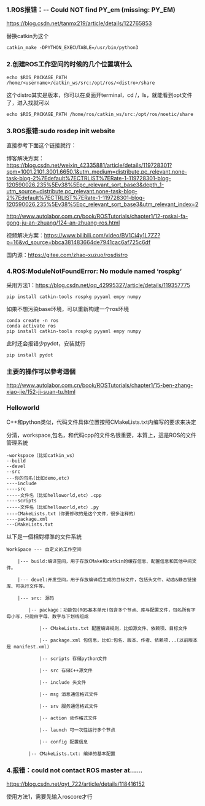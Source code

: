 ### 1.ROS报错：-- Could NOT find PY_em (missing: PY_EM)
https://blog.csdn.net/tanmx219/article/details/122765853

替换catkin为这个

    catkin_make -DPYTHON_EXECUTABLE=/usr/bin/python3

### 2.创建ROS工作空间的时候的几个位置填什么
    echo $ROS_PACKAGE_PATH /home/<username>/catkin_ws/src:/opt/ros/<distro>/share

这个distro其实是版本，你可以在桌面开terminal，cd /，ls，就能看到opt文件了，进入找就可以

    echo $ROS_PACKAGE_PATH /home/ros/catkin_ws/src:/opt/ros/noetic/share

### 3.ROS报错:sudo rosdep init website
直接参考下面这个链接就行：

博客解决方案：https://blog.csdn.net/weixin_42335881/article/details/119728301?spm=1001.2101.3001.6650.1&utm_medium=distribute.pc_relevant.none-task-blog-2%7Edefault%7ECTRLIST%7ERate-1-119728301-blog-120590026.235%5Ev38%5Epc_relevant_sort_base3&depth_1-utm_source=distribute.pc_relevant.none-task-blog-2%7Edefault%7ECTRLIST%7ERate-1-119728301-blog-120590026.235%5Ev38%5Epc_relevant_sort_base3&utm_relevant_index=2

http://www.autolabor.com.cn/book/ROSTutorials/chapter1/12-roskai-fa-gong-ju-an-zhuang/124-an-zhuang-ros.html

视频解决方案：https://www.bilibili.com/video/BV1Ci4y1L7ZZ?p=16&vd_source=bbca381483664de7941cac6af725c6df

国内源：https://gitee.com/zhao-xuzuo/rosdistro

### 4.ROS:ModuleNotFoundError: No module named ‘rospkg‘
采用方法1：https://blog.csdn.net/qq_42995327/article/details/119357775

    pip install catkin-tools rospkg pyyaml empy numpy

如果不想污染base环境，可以重新构建一个ros环境

    conda create -n ros
    conda activate ros
    pip install catkin-tools rospkg pyyaml empy numpy

此时还会报错少pydot，安装就行

    pip install pydot

### 主要的操作可以參考這個
http://www.autolabor.com.cn/book/ROSTutorials/chapter1/15-ben-zhang-xiao-jie/152-ji-suan-tu.html

### Helloworld
C++和python类似，代码文件具体位置按照CMakeLists.txt内编写的要求来决定

分清，workspace,包名，和代码cpp的文件名很重要，本質上，這是ROS的文件管理系統

    -workspace（比如catkin_ws）
    --build
    --devel
    --src
    ---你的包名(比如demo,etc)
    ----include
    ----src
    -----文件名（比如helloworld,etc）.cpp
    ----scripts
    -----文件名（比如helloworld,etc）.py
    ----CMakeLists.txt（你要修改的是这个文件，很多注释的）
    ----package.xml
    ---CMakeLists.txt

以下是一個相對標準的文件系統

    WorkSpace --- 自定义的工作空间
    
        |--- build:编译空间，用于存放CMake和catkin的缓存信息、配置信息和其他中间文件。
    
        |--- devel:开发空间，用于存放编译后生成的目标文件，包括头文件、动态&静态链接库、可执行文件等。
    
        |--- src: 源码
    
            |-- package：功能包(ROS基本单元)包含多个节点、库与配置文件，包名所有字母小写，只能由字母、数字与下划线组成
    
                |-- CMakeLists.txt 配置编译规则，比如源文件、依赖项、目标文件
    
                |-- package.xml 包信息，比如:包名、版本、作者、依赖项...(以前版本是 manifest.xml)
    
                |-- scripts 存储python文件
    
                |-- src 存储C++源文件
    
                |-- include 头文件
    
                |-- msg 消息通信格式文件
    
                |-- srv 服务通信格式文件
    
                |-- action 动作格式文件
    
                |-- launch 可一次性运行多个节点 
    
                |-- config 配置信息
    
            |-- CMakeLists.txt: 编译的基本配置


### 4.报错：could not contact ROS master at......
https://blog.csdn.net/qyt_722/article/details/118416152

使用方法1，需要先输入roscore才行
